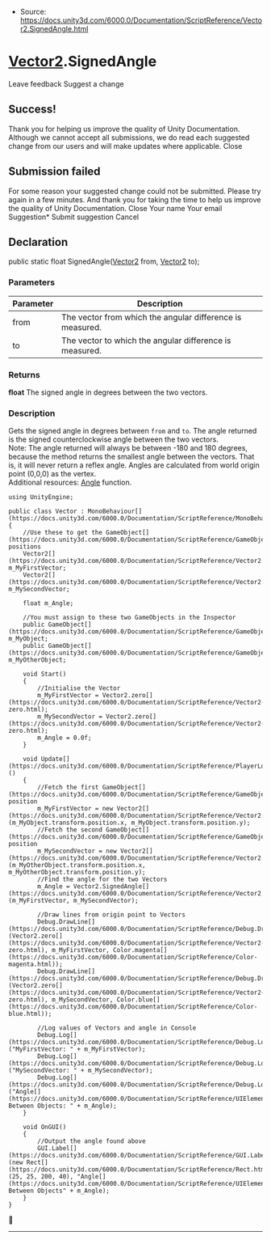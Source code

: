 * Source: https://docs.unity3d.com/6000.0/Documentation/ScriptReference/Vector2.SignedAngle.html

#  [Vector2](https://docs.unity3d.com/6000.0/Documentation/ScriptReference/Vector2.html).SignedAngle
Leave feedback
Suggest a change
## Success!
Thank you for helping us improve the quality of Unity Documentation. Although we cannot accept all submissions, we do read each suggested change from our users and will make updates where applicable.
Close
## Submission failed
For some reason your suggested change could not be submitted. Please <a>try again</a> in a few minutes. And thank you for taking the time to help us improve the quality of Unity Documentation.
Close
Your name Your email Suggestion* Submit suggestion
Cancel
## Declaration
public static float SignedAngle([Vector2](https://docs.unity3d.com/6000.0/Documentation/ScriptReference/Vector2.html) from, [Vector2](https://docs.unity3d.com/6000.0/Documentation/ScriptReference/Vector2.html) to); 
### Parameters
Parameter | Description  
---|---  
from | The vector from which the angular difference is measured.  
to | The vector to which the angular difference is measured.  
### Returns
**float** The signed angle in degrees between the two vectors. 
### Description
Gets the signed angle in degrees between `from` and `to`.
The angle returned is the signed counterclockwise angle between the two vectors.  
Note: The angle returned will always be between -180 and 180 degrees, because the method returns the smallest angle between the vectors. That is, it will never return a reflex angle. Angles are calculated from world origin point (0,0,0) as the vertex.  
Additional resources: [Angle](https://docs.unity3d.com/6000.0/Documentation/ScriptReference/Vector2.Angle.html) function.
```
using UnityEngine;  
  
public class Vector : MonoBehaviour[](https://docs.unity3d.com/6000.0/Documentation/ScriptReference/MonoBehaviour.html)
{
    //Use these to get the GameObject[](https://docs.unity3d.com/6000.0/Documentation/ScriptReference/GameObject.html)'s positions
    Vector2[](https://docs.unity3d.com/6000.0/Documentation/ScriptReference/Vector2.html) m_MyFirstVector;
    Vector2[](https://docs.unity3d.com/6000.0/Documentation/ScriptReference/Vector2.html) m_MySecondVector;  
  
    float m_Angle;  
  
    //You must assign to these two GameObjects in the Inspector
    public GameObject[](https://docs.unity3d.com/6000.0/Documentation/ScriptReference/GameObject.html) m_MyObject;
    public GameObject[](https://docs.unity3d.com/6000.0/Documentation/ScriptReference/GameObject.html) m_MyOtherObject;  
  
    void Start()
    {
        //Initialise the Vector
        m_MyFirstVector = Vector2.zero[](https://docs.unity3d.com/6000.0/Documentation/ScriptReference/Vector2-zero.html);
        m_MySecondVector = Vector2.zero[](https://docs.unity3d.com/6000.0/Documentation/ScriptReference/Vector2-zero.html);
        m_Angle = 0.0f;
    }  
  
    void Update[](https://docs.unity3d.com/6000.0/Documentation/ScriptReference/PlayerLoop.Update.html)()
    {
        //Fetch the first GameObject[](https://docs.unity3d.com/6000.0/Documentation/ScriptReference/GameObject.html)'s position
        m_MyFirstVector = new Vector2[](https://docs.unity3d.com/6000.0/Documentation/ScriptReference/Vector2.html)(m_MyObject.transform.position.x, m_MyObject.transform.position.y);
        //Fetch the second GameObject[](https://docs.unity3d.com/6000.0/Documentation/ScriptReference/GameObject.html)'s position
        m_MySecondVector = new Vector2[](https://docs.unity3d.com/6000.0/Documentation/ScriptReference/Vector2.html)(m_MyOtherObject.transform.position.x, m_MyOtherObject.transform.position.y);
        //Find the angle for the two Vectors
        m_Angle = Vector2.SignedAngle[](https://docs.unity3d.com/6000.0/Documentation/ScriptReference/Vector2.SignedAngle.html)(m_MyFirstVector, m_MySecondVector);  
  
        //Draw lines from origin point to Vectors
        Debug.DrawLine[](https://docs.unity3d.com/6000.0/Documentation/ScriptReference/Debug.DrawLine.html)(Vector2.zero[](https://docs.unity3d.com/6000.0/Documentation/ScriptReference/Vector2-zero.html), m_MyFirstVector, Color.magenta[](https://docs.unity3d.com/6000.0/Documentation/ScriptReference/Color-magenta.html));
        Debug.DrawLine[](https://docs.unity3d.com/6000.0/Documentation/ScriptReference/Debug.DrawLine.html)(Vector2.zero[](https://docs.unity3d.com/6000.0/Documentation/ScriptReference/Vector2-zero.html), m_MySecondVector, Color.blue[](https://docs.unity3d.com/6000.0/Documentation/ScriptReference/Color-blue.html));  
  
        //Log values of Vectors and angle in Console
        Debug.Log[](https://docs.unity3d.com/6000.0/Documentation/ScriptReference/Debug.Log.html)("MyFirstVector: " + m_MyFirstVector);
        Debug.Log[](https://docs.unity3d.com/6000.0/Documentation/ScriptReference/Debug.Log.html)("MySecondVector: " + m_MySecondVector);
        Debug.Log[](https://docs.unity3d.com/6000.0/Documentation/ScriptReference/Debug.Log.html)("Angle[](https://docs.unity3d.com/6000.0/Documentation/ScriptReference/UIElements.Angle.html) Between Objects: " + m_Angle);
    }  
  
    void OnGUI()
    {
        //Output the angle found above
        GUI.Label[](https://docs.unity3d.com/6000.0/Documentation/ScriptReference/GUI.Label.html)(new Rect[](https://docs.unity3d.com/6000.0/Documentation/ScriptReference/Rect.html)(25, 25, 200, 40), "Angle[](https://docs.unity3d.com/6000.0/Documentation/ScriptReference/UIElements.Angle.html) Between Objects" + m_Angle);
    }
}

```

* * *
